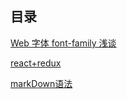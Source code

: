 ## 目录
[Web 字体 font-family 浅谈](https://github.com/bailicangdu/blog/issues/5)

[react+redux](https://github.com/bailicangdu/blog/issues/3)

[markDown语法](https://github.com/bailicangdu/blog/issues/2)
